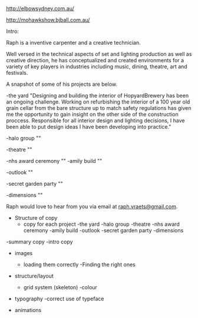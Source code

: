 http://elbowsydney.com.au/

http://mohawkshow.bjball.com.au/

Intro:

Raph is a inventive carpenter and a creative technician.

Well versed in the technical aspects of set and lighting production as well as creative direction, he
has conceptualized and created environments for a variety of key players in industries including music, dining,
theatre, art and festivals.

A snapshot of some of his projects are below.

-the yard
"Designing and building the interior of HopyardBrewery has been an ongoing challenge. Working on refurbishing the interior of a 100 year old grain cellar from the bare structure up to match safety regulations has given me the opportunity to gain insight on the other side of the construction proccess. Responsible for all interior design and lighting decisions, I have been able to put design ideas I have been developing into practice."

-halo group
""

-theatre
""

-nhs award ceremony
""
-amily build
""

-outlook
""

-secret garden party
""

-dimensions
""

Raph would love to hear from you via email at raph.vraets@gmail.com.

- Structure of copy
	- copy for each project
	-the yard
	-halo group
	-theatre
	-nhs award ceremony
	-amily build
	-outlook
	-secret garden party
	-dimensions

-summary copy
-intro copy

- images
	- loading them correctly
-Finding the right ones

- structure/layout
	- grid system (skeleton)
-colour

- typography
	-correct use of typeface

- animations
